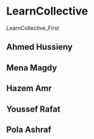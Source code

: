 # LearnCollective
LearnCollective_First
## Ahmed Hussieny
## Mena Magdy
## Hazem Amr
## Youssef Rafat
## Pola Ashraf

